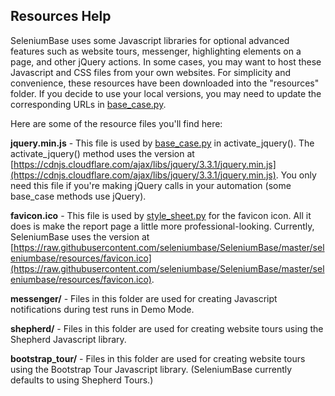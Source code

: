 ## Resources Help

SeleniumBase uses some Javascript libraries for optional advanced features such as website tours, messenger, highlighting elements on a page, and other jQuery actions. In some cases, you may want to host these Javascript and CSS files from your own websites. For simplicity and convenience, these resources have been downloaded into the "resources" folder. If you decide to use your local versions, you may need to update the corresponding URLs in [base_case.py](https://github.com/seleniumbase/SeleniumBase/blob/master/seleniumbase/fixtures/base_case.py).

Here are some of the resource files you'll find here:

**jquery.min.js** - This file is used by [base_case.py](https://github.com/seleniumbase/SeleniumBase/blob/master/seleniumbase/fixtures/base_case.py) in activate_jquery(). The activate_jquery() method uses the version at [https://cdnjs.cloudflare.com/ajax/libs/jquery/3.3.1/jquery.min.js](https://cdnjs.cloudflare.com/ajax/libs/jquery/3.3.1/jquery.min.js). You only need this file if you're making jQuery calls in your automation (some base_case methods use jQuery).

**favicon.ico** - This file is used by [style_sheet.py](https://github.com/seleniumbase/SeleniumBase/blob/master/seleniumbase/core/style_sheet.py) for the favicon icon. All it does is make the report page a little more professional-looking. Currently, SeleniumBase uses the version at [https://raw.githubusercontent.com/seleniumbase/SeleniumBase/master/seleniumbase/resources/favicon.ico](https://raw.githubusercontent.com/seleniumbase/SeleniumBase/master/seleniumbase/resources/favicon.ico).

**messenger/** - Files in this folder are used for creating Javascript notifications during test runs in Demo Mode.

**shepherd/** - Files in this folder are used for creating website tours using the Shepherd Javascript library.

**bootstrap_tour/** - Files in this folder are used for creating website tours using the Bootstrap Tour Javascript library. (SeleniumBase currently defaults to using Shepherd Tours.)
